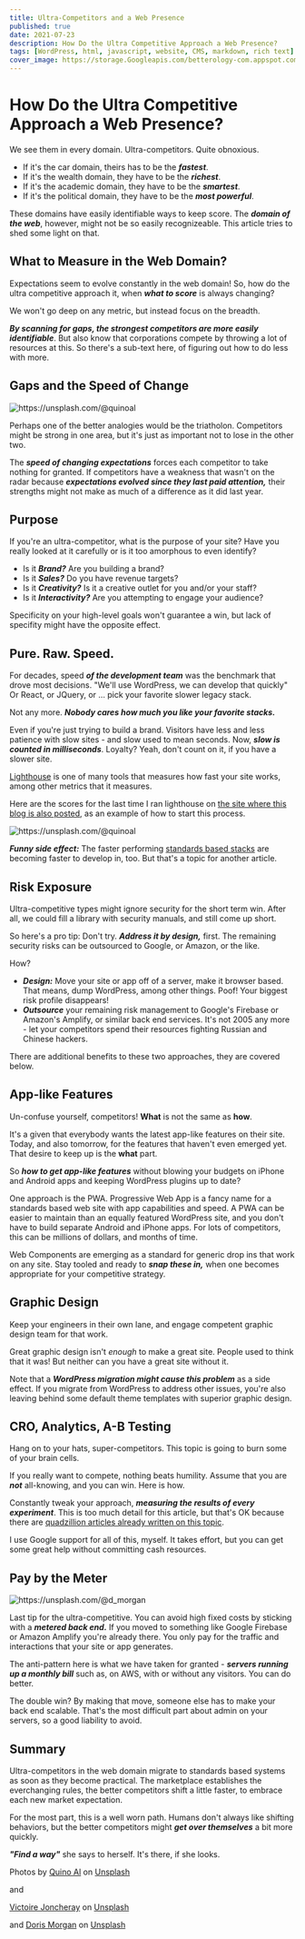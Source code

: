```yaml
---
title: Ultra-Competitors and a Web Presence
published: true
date: 2021-07-23
description: How Do the Ultra Competitive Approach a Web Presence?
tags: [WordPress, html, javascript, website, CMS, markdown, rich text]
cover_image: https://storage.Googleapis.com/betterology-com.appspot.com/images/landscape/700/victoire-joncheray-H30w37gpkro-unsplash.jpg
---
```

# How Do the Ultra Competitive Approach a Web Presence?

We see them in every domain. Ultra-competitors. Quite obnoxious.

- If it's the car domain, theirs has to be the _**fastest**_.
- If it's the wealth domain, they have to be the _**richest**_.
- If it's the academic domain, they have to be the _**smartest**_.
- If it's the political domain, they have to be the _**most powerful**_.

These domains have easily identifiable ways to keep score. The _**domain of the web**_, however, might not be so easily recognizeable. This article tries to shed some light on that.

## What to Measure in the Web Domain?

Expectations seem to evolve constantly in the web domain! So, how do the ultra competitive approach it, when _**what to score**_ is always changing?

We won't go deep on any metric, but instead focus on the breadth.

_**By scanning for gaps, the strongest competitors are more easily identifiable**_. But also know that corporations compete by throwing a lot of resources at this. So there's a sub-text here, of figuring out how to do less with more.

## Gaps and the Speed of Change

<img src="https://storage.googleapis.com/betterology-com.appspot.com/images/landscape/500/quino-al-uoJu43rV6UQ-unsplash.jpg" alt="https://unsplash.com/@quinoal" />

Perhaps one of the better analogies would be the triatholon. Competitors might be strong in one area, but it's just as important not to lose in the other two.

The _**speed of changing expectations**_ forces each competitor to take nothing for granted. If competitors have a weakness that wasn't on the radar because _**expectations evolved since they last paid attention,**_ their strengths might not make as much of a difference as it did last year.

## Purpose

If you're an ultra-competitor, what is the purpose of your site? Have you really looked at it carefully or is it too amorphous to even identify?

- Is it _**Brand?**_ Are you building a brand?
- Is it _**Sales?**_ Do you have revenue targets?
- Is it _**Creativity?**_ Is it a creative outlet for you and/or your staff?
- Is it _**Interactivity?**_ Are you attempting to engage your audience?

Specificity on your high-level goals won't guarantee a win, but lack of specifity might have the opposite effect.

## Pure. Raw. Speed.

For decades, speed _**of the development team**_ was the benchmark that drove most decisions. "We'll use WordPress, we can develop that quickly" Or React, or JQuery, or ... pick your favorite slower legacy stack.

Not any more. _**Nobody cares how much you like your favorite stacks.**_

Even if you're just trying to build a brand. Visitors have less and less patience with slow sites - and slow used to mean seconds. Now, _**slow is counted in milliseconds**_. Loyalty? Yeah, don't count on it, if you have a slower site.

[Lighthouse](https://developers.Google.com/web/tools/lighthouse) is one of many tools that measures how fast your site works, among other metrics that it measures.

Here are the scores for the last time I ran lighthouse on [the site where this blog is also posted](https://webappwriter.com/blog/competitiveWebPresence/), as an example of how to start this process.

<img class="bordered" src="https://storage.Googleapis.com/betterology-com.appspot.com/webappwriter/img/not-five38-lighthouse.gif" alt="https://unsplash.com/@quinoal" />

_**Funny side effect:**_ The faster performing [standards based stacks](https://lit.dev/) are becoming faster to develop in, too. But that's a topic for another article.

## Risk Exposure

Ultra-competitive types might ignore security for the short term win. After all, we could fill a library with security manuals, and still come up short.

So here's a pro tip: Don't try. _**Address it by design,**_ first. The remaining security risks can be outsourced to Google, or Amazon, or the like.

How?

- _**Design:**_ Move your site or app off of a server, make it browser based. That means, dump WordPress, among other things. Poof! Your biggest risk profile disappears!
- _**Outsource**_ your remaining risk management to Google's Firebase or Amazon's Amplify, or similar back end services. It's not 2005 any more - let your competitors spend their resources fighting Russian and Chinese hackers.

There are additional benefits to these two approaches, they are covered below.

## App-like Features

Un-confuse yourself, competitors! **What** is not the same as **how**.

It's a given that everybody wants the latest app-like features on their site. Today, and also tomorrow, for the features that haven't even emerged yet. That desire to keep up is the **what** part.

So _**how to get app-like features**_ without blowing your budgets on iPhone and Android apps and keeping WordPress plugins up to date?

One approach is the PWA. Progressive Web App is a fancy name for a standards based web site with app capabilities and speed. A PWA can be easier to maintain than an equally featured WordPress site, and you don't have to build separate Android and iPhone apps. For lots of competitors, this can be millions of dollars, and months of time.

Web Components are emerging as a standard for generic drop ins that work on any site. Stay tooled and ready to _**snap these in,**_ when one becomes appropriate for your competitive strategy.

## Graphic Design

Keep your engineers in their own lane, and engage competent graphic design team for that work.

Great graphic design isn't _enough_ to make a great site. People used to think that it was! But neither can you have a great site without it.

Note that a _**WordPress migration might cause this problem**_ as a side effect. If you migrate from WordPress to address other issues, you're also leaving behind some default theme templates with superior graphic design. 

## CRO, Analytics, A-B Testing

Hang on to your hats, super-competitors. This topic is going to burn some of your brain cells.

If you really want to compete, nothing beats humility. Assume that you are _**not**_ all-knowing, and you can win. Here is how.

Constantly tweak your approach, _**measuring the results of every experiment**_. This is too much detail for this article, but that's OK because there are [quadzillion articles already written on this topic](https://www.google.com/search?q=Conversion+rate+optimization+ab+testing&oq=Conversion+rate+optimization+ab+testing).

I use Google support for all of this, myself. It takes effort, but you can get some great help without committing cash resources.

## Pay by the Meter

<img src="https://storage.googleapis.com/betterology-com.appspot.com/images/landscape/500/doris-morgan-VNnQf784q7s-unsplash.jpg" alt="https://unsplash.com/@d_morgan" />

Last tip for the ultra-competitive. You can avoid high fixed costs by sticking with a _**metered back end.**_ If you moved to something like Google Firebase or Amazon Amplify you're already there. You only pay for the traffic and interactions that your site or app generates.

The anti-pattern here is what we have taken for granted - _**servers running up a monthly bill**_ such as, on AWS, with or without any visitors. You can do better.

The double win? By making that move, someone else has to make your back end scalable. That's the most difficult part about admin on your servers, so a good liability to avoid.

## Summary

Ultra-competitors in the web domain migrate to standards based systems as soon as they become practical. The marketplace establishes the everchanging rules, the better competitors shift a little faster, to embrace each new market expectation.

For the most part, this is a well worn path. Humans don't always like shifting behaviors, but the better competitors might _**get over themselves**_ a bit more quickly. 

_**"Find a way"**_ she says to herself. It's there, if she looks.

Photos by <a href="https://unsplash.com/@quinoal?utm_source=unsplash&utm_medium=referral&utm_content=creditCopyText">Quino Al</a> on <a href="https://unsplash.com/s/photos/triathlon?utm_source=unsplash&utm_medium=referral&utm_content=creditCopyText">Unsplash</a>

and
  
<a href="https://unsplash.com/@victoire_jonch?utm_source=unsplash&utm_medium=referral&utm_content=creditCopyText">Victoire Joncheray</a> on <a href="https://unsplash.com/s/photos/competition?utm_source=unsplash&utm_medium=referral&utm_content=creditCopyText">Unsplash</a>

and <a href="https://unsplash.com/@d_morgan?utm_source=unsplash&utm_medium=referral&utm_content=creditCopyText">Doris Morgan</a> on <a href="https://unsplash.com/s/photos/meter?utm_source=unsplash&utm_medium=referral&utm_content=creditCopyText">Unsplash</a>
  